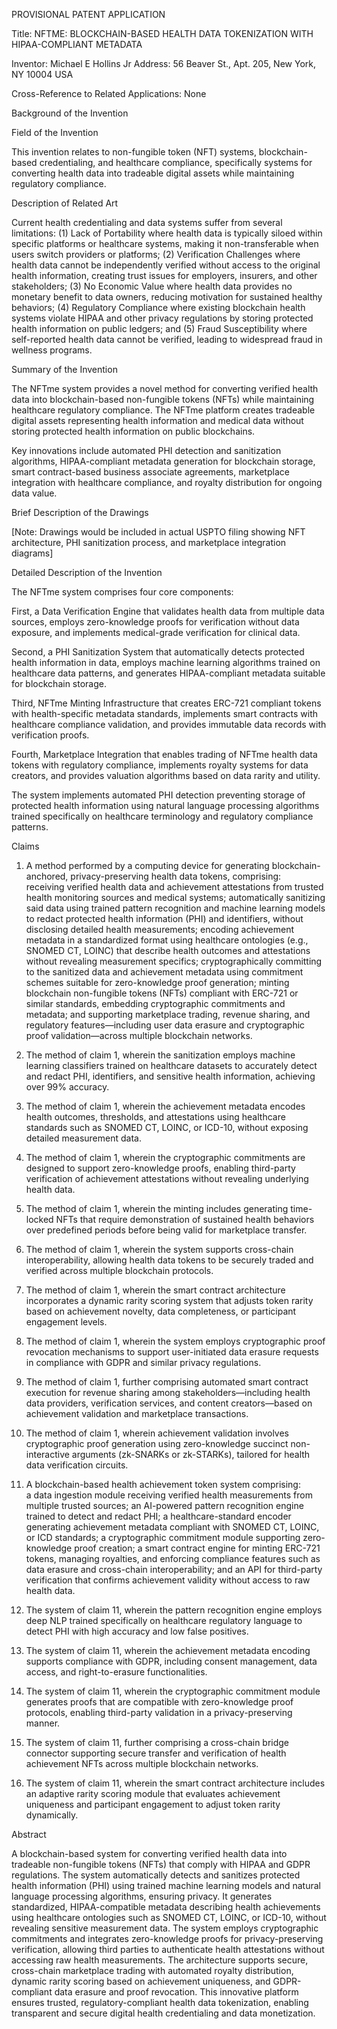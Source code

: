 PROVISIONAL PATENT APPLICATION

Title: NFTME: BLOCKCHAIN-BASED HEALTH DATA TOKENIZATION WITH HIPAA-COMPLIANT METADATA

Inventor: Michael E Hollins Jr
Address: 56 Beaver St., Apt. 205, New York, NY 10004 USA

Cross-Reference to Related Applications: None

Background of the Invention

Field of the Invention

This invention relates to non-fungible token (NFT) systems, blockchain-based credentialing, and healthcare compliance, specifically systems for converting health data into tradeable digital assets while maintaining regulatory compliance.

Description of Related Art

Current health credentialing and data systems suffer from several limitations: (1) Lack of Portability where health data is typically siloed within specific platforms or healthcare systems, making it non-transferable when users switch providers or platforms; (2) Verification Challenges where health data cannot be independently verified without access to the original health information, creating trust issues for employers, insurers, and other stakeholders; (3) No Economic Value where health data provides no monetary benefit to data owners, reducing motivation for sustained healthy behaviors; (4) Regulatory Compliance where existing blockchain health systems violate HIPAA and other privacy regulations by storing protected health information on public ledgers; and (5) Fraud Susceptibility where self-reported health data cannot be verified, leading to widespread fraud in wellness programs.

Summary of the Invention

The NFTme system provides a novel method for converting verified health data into blockchain-based non-fungible tokens (NFTs) while maintaining healthcare regulatory compliance. The NFTme platform creates tradeable digital assets representing health information and medical data without storing protected health information on public blockchains.

Key innovations include automated PHI detection and sanitization algorithms, HIPAA-compliant metadata generation for blockchain storage, smart contract-based business associate agreements, marketplace integration with healthcare compliance, and royalty distribution for ongoing data value.

Brief Description of the Drawings

[Note: Drawings would be included in actual USPTO filing showing NFT architecture, PHI sanitization process, and marketplace integration diagrams]

Detailed Description of the Invention

The NFTme system comprises four core components:

First, a Data Verification Engine that validates health data from multiple data sources, employs zero-knowledge proofs for verification without data exposure, and implements medical-grade verification for clinical data.

Second, a PHI Sanitization System that automatically detects protected health information in data, employs machine learning algorithms trained on healthcare data patterns, and generates HIPAA-compliant metadata suitable for blockchain storage.

Third, NFTme Minting Infrastructure that creates ERC-721 compliant tokens with health-specific metadata standards, implements smart contracts with healthcare compliance validation, and provides immutable data records with verification proofs.

Fourth, Marketplace Integration that enables trading of NFTme health data tokens with regulatory compliance, implements royalty systems for data creators, and provides valuation algorithms based on data rarity and utility.

The system implements automated PHI detection preventing storage of protected health information using natural language processing algorithms trained specifically on healthcare terminology and regulatory compliance patterns.

Claims

1. A method performed by a computing device for generating blockchain-anchored, privacy-preserving health data tokens, comprising:  
   receiving verified health data and achievement attestations from trusted health monitoring sources and medical systems;
   automatically sanitizing said data using trained pattern recognition and machine learning models to redact protected health information (PHI) and identifiers, without disclosing detailed health measurements;
   encoding achievement metadata in a standardized format using healthcare ontologies (e.g., SNOMED CT, LOINC) that describe health outcomes and attestations without revealing measurement specifics;
   cryptographically committing to the sanitized data and achievement metadata using commitment schemes suitable for zero-knowledge proof generation;
   minting blockchain non-fungible tokens (NFTs) compliant with ERC-721 or similar standards, embedding cryptographic commitments and metadata; and
   supporting marketplace trading, revenue sharing, and regulatory features—including user data erasure and cryptographic proof validation—across multiple blockchain networks.

2. The method of claim 1, wherein the sanitization employs machine learning classifiers trained on healthcare datasets to accurately detect and redact PHI, identifiers, and sensitive health information, achieving over 99% accuracy.

3. The method of claim 1, wherein the achievement metadata encodes health outcomes, thresholds, and attestations using healthcare standards such as SNOMED CT, LOINC, or ICD-10, without exposing detailed measurement data.

4. The method of claim 1, wherein the cryptographic commitments are designed to support zero-knowledge proofs, enabling third-party verification of achievement attestations without revealing underlying health data.

5. The method of claim 1, wherein the minting includes generating time-locked NFTs that require demonstration of sustained health behaviors over predefined periods before being valid for marketplace transfer.

6. The method of claim 1, wherein the system supports cross-chain interoperability, allowing health data tokens to be securely traded and verified across multiple blockchain protocols.

7. The method of claim 1, wherein the smart contract architecture incorporates a dynamic rarity scoring system that adjusts token rarity based on achievement novelty, data completeness, or participant engagement levels.

8. The method of claim 1, wherein the system employs cryptographic proof revocation mechanisms to support user-initiated data erasure requests in compliance with GDPR and similar privacy regulations.

9. The method of claim 1, further comprising automated smart contract execution for revenue sharing among stakeholders—including health data providers, verification services, and content creators—based on achievement validation and marketplace transactions.

10. The method of claim 1, wherein achievement validation involves cryptographic proof generation using zero-knowledge succinct non-interactive arguments (zk-SNARKs or zk-STARKs), tailored for health data verification circuits.

11. A blockchain-based health achievement token system comprising:  
    a data ingestion module receiving verified health measurements from multiple trusted sources;
    an AI-powered pattern recognition engine trained to detect and redact PHI;
    a healthcare-standard encoder generating achievement metadata compliant with SNOMED CT, LOINC, or ICD standards;
    a cryptographic commitment module supporting zero-knowledge proof creation;
    a smart contract engine for minting ERC-721 tokens, managing royalties, and enforcing compliance features such as data erasure and cross-chain interoperability; and
    an API for third-party verification that confirms achievement validity without access to raw health data.

12. The system of claim 11, wherein the pattern recognition engine employs deep NLP trained specifically on healthcare regulatory language to detect PHI with high accuracy and low false positives.

13. The system of claim 11, wherein the achievement metadata encoding supports compliance with GDPR, including consent management, data access, and right-to-erasure functionalities.

14. The system of claim 11, wherein the cryptographic commitment module generates proofs that are compatible with zero-knowledge proof protocols, enabling third-party validation in a privacy-preserving manner.

15. The system of claim 11, further comprising a cross-chain bridge connector supporting secure transfer and verification of health achievement NFTs across multiple blockchain networks.

16. The system of claim 11, wherein the smart contract architecture includes an adaptive rarity scoring module that evaluates achievement uniqueness and participant engagement to adjust token rarity dynamically.

Abstract

A blockchain-based system for converting verified health data into tradeable non-fungible tokens (NFTs) that comply with HIPAA and GDPR regulations. The system automatically detects and sanitizes protected health information (PHI) using trained machine learning models and natural language processing algorithms, ensuring privacy. It generates standardized, HIPAA-compatible metadata describing health achievements using healthcare ontologies such as SNOMED CT, LOINC, or ICD-10, without revealing sensitive measurement data. The system employs cryptographic commitments and integrates zero-knowledge proofs for privacy-preserving verification, allowing third parties to authenticate health attestations without accessing raw health measurements. The architecture supports secure, cross-chain marketplace trading with automated royalty distribution, dynamic rarity scoring based on achievement uniqueness, and GDPR-compliant data erasure and proof revocation. This innovative platform ensures trusted, regulatory-compliant health data tokenization, enabling transparent and secure digital health credentialing and data monetization.